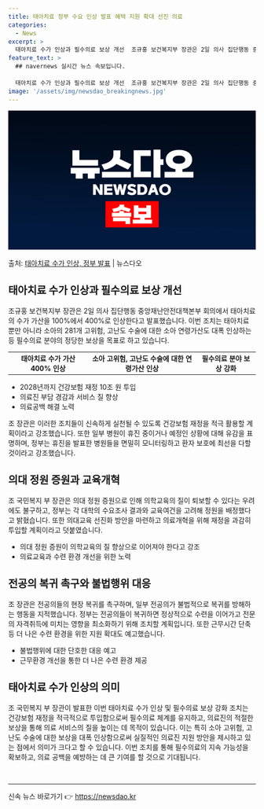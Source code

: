 ```yaml
---
title: 태아치료 정부 수요 인상 발표 혜택 지원 확대 선진 의료
categories:
  - News
excerpt: >
  태아치료 수가 인상과 필수의료 보상 개선  조규홍 보건복지부 장관은 2일 의사 집단행동 중앙재난안전대책본부 …
feature_text: >
  ## navernews 실시간 뉴스 속보입니다.

  태아치료 수가 인상과 필수의료 보상 개선  조규홍 보건복지부 장관은 2일 의사 집단행동 중앙재난안전대책본부 …
image: '/assets/img/newsdao_breakingnews.jpg'
---
```


![뉴스다오 속보](/assets/img/newsdao_breakingnews.jpg)

<p>출처: <a href="https://newsdao.kr/4557" rel="dofollow">태아치료 수가 인상, 정부 발표</a> | 뉴스다오</p>

<h2 data-ke-size="size26">태아치료 수가 인상과 필수의료 보상 개선</h2>
<p data-ke-size="size16">조규홍 보건복지부 장관은 2일 의사 집단행동 중앙재난안전대책본부 회의에서 태아치료의 수가 가산을 100%에서 400%로 인상한다고 발표했습니다. 이번 조치는 태아치료 뿐만 아니라 소아의 281개 고위험, 고난도 수술에 대한 소아 연령가산도 대폭 인상하는 등 필수의료 분야의 정당한 보상을 목표로 하고 있습니다.</p>
<table>
  <tr>
    <td style="text-align: center; height: 17px;"><b>태아치료 수가 가산 400% 인상</b></td>
    <td style="text-align: center; height: 17px;"><b>소아 고위험, 고난도 수술에 대한 연령가산 인상</b></td>
    <td style="text-align: center; height: 17px;"><b>필수의료 분야 보상 강화</b></td>
  </tr>
</table>
<ul>
  <li>2028년까지 건강보험 재정 10조 원 투입</li>
  <li>의료진 부담 경감과 서비스 질 향상</li>
  <li>의료공백 해결 노력</li>
</ul>
<p data-ke-size="size16">조 장관은 이러한 조치들이 신속하게 실천될 수 있도록 건강보험 재정을 적극 활용할 계획이라고 강조했습니다. 또한 일부 병원이 휴진 중이거나 예정인 상황에 대해 유감을 표명하며, 정부는 휴진을 발표한 병원들을 면밀히 모니터링하고 환자 보호에 최선을 다할 것이라고 강조했습니다.</p>

<h2 data-ke-size="size26">의대 정원 증원과 교육개혁</h2>
<p data-ke-size="size16">조 국민복지 부 장관은 의대 정원 증원으로 인해 의학교육의 질이 퇴보할 수 있다는 우려에도 불구하고, 정부는 각 대학의 수요조사 결과와 교육여건을 고려해 정원을 배정했다고 밝혔습니다. 또한 의대교육 선진화 방안을 마련하고 의료개혁을 위해 재정을 과감히 투입할 계획이라고 덧붙였습니다.</p>
<ul>
  <li>의대 정원 증원이 의학교육의 질 향상으로 이어져야 한다고 강조</li>
  <li>의료교육과 수련 환경 개선을 위한 노력</li>
</ul>

<h2 data-ke-size="size26">전공의 복귀 촉구와 불법행위 대응</h2>
<p data-ke-size="size16">조 장관은 전공의들의 현장 복귀를 촉구하며, 일부 전공의가 불법적으로 복귀를 방해하는 행동을 지적했습니다. 정부는 전공의들이 복귀하면 정상적으로 수련을 이어가고 전문의 자격취득에 미치는 영향을 최소화하기 위해 조치할 계획입니다. 또한 근무시간 단축 등 더 나은 수련 환경을 위한 지원 확대도 예고했습니다.</p>
<ul>
  <li>불법행위에 대한 단호한 대응 예고</li>
  <li>근무환경 개선을 통한 더 나은 수련 환경 제공</li>
</ul>

<h2 data-ke-size="size26">태아치료 수가 인상의 의미</h2>
<p data-ke-size="size16">조 국민복지 부 장관이 발표한 이번 태아치료 수가 인상 및 필수의료 보상 강화 조치는 건강보험 재정을 적극적으로 투입함으로써 필수의료 체계를 유지하고, 의료진의 적절한 보상을 통해 의료 서비스의 질을 높이는 데 목적이 있습니다. 이는 특히 소아 고위험, 고난도 수술에 대한 보상을 대폭 인상함으로써 실질적인 의료진 지원 방안을 제시하고 있는 점에서 의미가 크다고 할 수 있습니다. 이번 조치를 통해 필수의료의 지속 가능성을 확보하고, 의료 공백을 예방하는 데 큰 기여를 할 것으로 기대됩니다.</p>
<p data-ke-size="size16">&nbsp;</p>

<hr> 

신속 뉴스 바로가기 👉 <a href="https://newsdao.kr" rel="dofollow">https://newsdao.kr</a>


